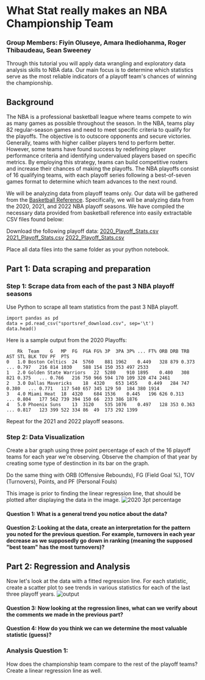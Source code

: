 # What Stat really makes an NBA Championship Team
### Group Members: Fiyin Oluseye, Amara Ihediohanma, Roger Thibaudeau, Sean Sweeney

Through this tutorial you will apply data wrangling and exploratory data analysis skills to NBA data.
Our main focus is to determine which statistics serve as the most reliable indicators of a playoff team's chances of winning the championship.

## Background
The NBA is a professional basketball league where teams compete to win as many games as possible throughout the season. In the NBA, teams play 82 regular-season games and need to meet specific criteria to qualify for the playoffs. The objective is to outscore opponents and secure victories. Generally, teams with higher caliber players tend to perform better. However, some teams have found success by redefining player performance criteria and identifying undervalued players based on specific metrics. By employing this strategy, teams can build competitive rosters and increase their chances of making the playoffs. The NBA playoffs consist of 16 qualifying teams, with each playoff series following a best-of-seven games format to determine which team advances to the next round.

We will be analyzing data from playoff teams only. Our data will be gathered from the [Basketball Reference]([url](https://www.basketball-reference.com/leagues/)). Specifically, we will be analyzing data from the 2020, 2021, and 2022 NBA playoff seasons. We have compiled the necessary data provided from basketball reference into easily extractable CSV files found below:


Download the following playoff data:
[2020_Playoff_Stats.csv](https://github.com/foluse/UMD/files/11448895/2020_Playoff_Stats.csv)
[2021_Playoff_Stats.csv](https://github.com/foluse/UMD/files/11448896/2021_Playoff_Stats.csv)
[2022_Playoff_Stats.csv](https://github.com/foluse/UMD/files/11448897/2022_Playoff_Stats.csv)

Place all data files into the same folder as your python notebook.

## Part 1: Data scraping and preparation
### Step 1: Scrape data from each of the past 3 NBA playoff seasons
Use Python to scrape all team statistics from the past 3 NBA playoff.

```
import pandas as pd
data = pd.read_csv("sportsref_download.csv", sep='\t')
data.head()
```
Here is a sample output from the 2020 Playoffs:
```
	Rk	Team	G	MP	FG	FGA	FG%	3P	3PA	3P%	...	FT%	ORB	DRB	TRB	AST	STL	BLK	TOV	PF	PTS
0	1.0	Boston Celtics	24	5760	881	1962	0.449	328	879	0.373	...	0.797	216	814	1030	588	154	150	353	497	2533
1	2.0	Golden State Warriors	22	5280	910	1895	0.480	308	821	0.375	...	0.766	216	750	966	594	170	109	320	474	2461
2	3.0	Dallas Mavericks	18	4320	653	1455	0.449	284	747	0.380	...	0.771	117	540	657	345	129	50	184	380	1914
3	4.0	Miami Heat	18	4320	684	1536	0.445	196	626	0.313	...	0.804	177	562	739	394	150	66	233	386	1876
4	5.0	Phoenix Suns	13	3120	535	1076	0.497	128	353	0.363	...	0.817	123	399	522	334	86	49	173	292	1399
```

Repeat for the 2021 and 2022 playoff seasons.

### Step 2: Data Visualization
Create a bar graph using three point percentage of each of the 16 playoff teams for each year we're observing. Observe the champion of that year by creating some type of destinction in its bar on the graph. 

Do the same thing with ORB (Offensive Rebounds), FG (Field Goal %), TOV (Turnovers), Points, and PF (Personal Fouls)

This image is prior to finding the linear regression line, that should be plotted after displaying the data in the image. 
![2020 3pt percentage](https://github.com/foluse/UMD/assets/76791730/7c9c4dd4-fff0-4d5c-90d0-2e58f80fb47d)

#### Question 1: What is a general trend you notice about the data?
#### Question 2: Looking at the data, create an interpretation for the pattern you noted for the previous question. For example, turnovers in each year decrease as we supposedly go down in ranking (meaning the supposed "best team" has the most turnovers)?

## Part 2: Regression and Analysis
Now let's look at the data with a fitted regression line. For each statistic, create a scatter plot to see trends in various statistics for each of the last three playoff years.
![output](https://github.com/foluse/UMD/assets/76791730/f8a1bef1-d249-47f2-8c53-83270fc3b72d)

#### Question 3: Now looking at the regression lines, what can we verify about the comments we made in the previous part? 
#### Question 4: How do you think we can we determine the most valuable statistic (guess)?


### Analysis Question 1:
How does the championship team compare to the rest of the playoff teams? Create a linear regression line as well.


